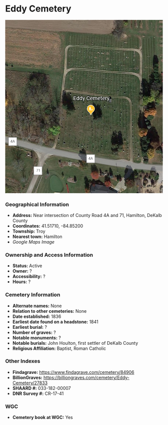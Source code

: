 # Eddy Cemetery

![Eddy Cemetery on Google Earth](https://github.com/FyoAtEPL/DeKalbCemeteries/blob/main/images/mapImages/EddyEarth.png "Eddy Cemetery on Google Earth")

### Geographical Information
- **Address:** Near intersection of County Road 4A and 71, Hamilton, DeKalb County
- **Coordinates:** 41.51710, -84.85200
- **Township:** Troy
- **Nearest town:** Hamilton
- *Google Maps Image*

### Ownership and Access Information
- **Status:** Active
- **Owner:** ?
- **Accessibility:** ?
- **Hours:** ?

### Cemetery Information
- **Alternate names:** None
- **Relation to other cemeteries:** None
- **Date established:** 1836
- **Earliest date found on a headstone:** 1841
- **Earliest burial:** ?
- **Number of graves:** ?
- **Notable monuments:** ? 
- **Notable burials:** John Houlton, first settler of DeKalb County
- **Religious Affiliation:** Baptist, Roman Catholic

### Other Indexes
- **Findagrave:** https://www.findagrave.com/cemetery/84906
- **BillionGraves:** https://billiongraves.com/cemetery/Eddy-Cemetery/27833
- **SHAARD #:** 033-182-00007
- **DNR Survey #:** CR-17-41


### WGC
- **Cemetery book at WGC:** Yes
